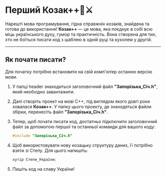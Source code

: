 # Перший Козак++🐎⚔️

Нарешті мова програмування, гідна справжніх козаків, знайдена та готова до використання! **Козак++** — це мова, яка поєднує в собі всю міць українського духу, гумор та практичність. Вона створена для тих, хто не боїться писати код з шаблею в одній руці та кухолем у другій.


---

## Як почати писати?

Для початку потрібно встановити на свій комп'ютер останню версію мови.

1. У папці header знаходиться заголовочний файл **"Запорізька_Січ.h"**, який необхідно завантажити.
2. Далі створіть проект на мові C++, під виглядом якого довгі роки ховалася **Козак++**. У папку цього проекту, де знаходяться файли збірки, перенесіть файл **"Запорізька_Січ.h"**.
3. Тепер, щоб почати писати код, достатньо підключити заголовочний файл за допомогою першої та останньої команди для вашого коду:

   ```cpp
   #include "Запорізька_Січ.h"
    ```

4. Щоб використовувати нову козацьку структуру даних, її потрібно взяти зі Степу. Для цього напишіть:

    ```cpp
    хутір Степи_України;
    ```

5. Пишіть код на славу України!

